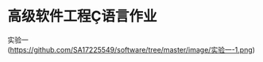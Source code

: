 高级软件工程Ç语言作业
========
实验一</br>
(https://github.com/SA17225549/software/tree/master/image/实验一-1.png)

